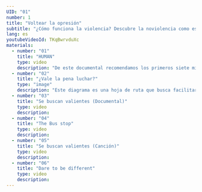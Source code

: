 ```yaml
---
UID: "01"
number: 1
title: "Voltear la opresión"
subtitle: "¿Cómo funciona la violencia? Descubre la noviolencia como estrategia para deconstruirla y transformar los conflictos. "
lang: es
youtubeVideoId: TKqBwrvduXc
materials:
  - number: "01"
    title: "HUMAN"
    type: video
    description: "De este documental recomendamos los primeros siete minutos, que muestran la absoluta necesidad de afrontar los conflictos a través del dialogo antes de optar por acciones noviolentas que desencallen la situación."
  - number: "02"
    title: "¿Vale la pena luchar?"
    type: "image"
    description: "Este diagrama es una hoja de ruta que busca facilitar el discernimento para evaluar si vale la pena luchar por un tema o no."
  - number: "03"
    title: "Se buscan valientes (Documental)"
    type: video
    description:
  - number: "04"
    title: "The Bus stop"
    type: video
    description:
  - number: "05"
    title: "Se buscan valientes (Canción)"
    type: video
    description:
  - number: "06"
    title: "Dare to be different"
    type: video
    description:
---
```

